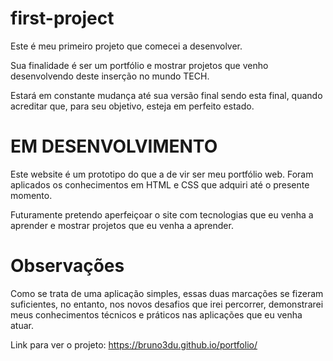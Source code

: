 # first-project

Este é meu primeiro projeto que comecei a desenvolver.

Sua finalidade é ser um portfólio e mostrar projetos que venho desenvolvendo deste inserção no mundo TECH.

Estará em constante mudança até sua versão final sendo esta final, quando acreditar que, para seu objetivo, esteja em perfeito estado.


# EM DESENVOLVIMENTO

Este website é um prototipo do que a de vir ser meu portfólio web.
Foram aplicados os conhecimentos em HTML e CSS que adquiri até o presente momento.

Futuramente pretendo aperfeiçoar o site com tecnologias que eu venha a aprender e mostrar projetos que eu venha a aprender.

# Observações

Como se trata de uma aplicação simples, essas duas marcações se fizeram suficientes, no entanto, nos novos desafios que irei percorrer, demonstrarei meus conhecimentos técnicos e práticos nas aplicações que eu venha atuar.



Link para ver o projeto: https://bruno3du.github.io/portfolio/
